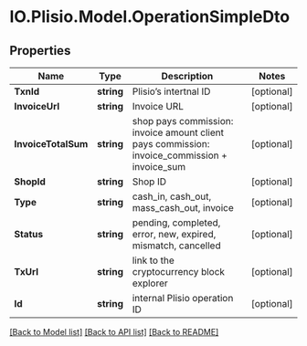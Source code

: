# IO.Plisio.Model.OperationSimpleDto
## Properties

Name | Type | Description | Notes
------------ | ------------- | ------------- | -------------
**TxnId** | **string** | Plisio’s intertnal ID | [optional] 
**InvoiceUrl** | **string** | Invoice URL | [optional] 
**InvoiceTotalSum** | **string** | shop pays commission: invoice amount client pays commission: invoice_commission + invoice_sum | [optional] 
**ShopId** | **string** | Shop ID | [optional] 
**Type** | **string** | cash_in, cash_out, mass_cash_out, invoice | [optional] 
**Status** | **string** | pending, completed, error, new, expired, mismatch, cancelled | [optional] 
**TxUrl** | **string** | link to the cryptocurrency block explorer | [optional] 
**Id** | **string** | internal Plisio operation ID | [optional] 

[[Back to Model list]](../README.md#documentation-for-models) [[Back to API list]](../README.md#documentation-for-api-endpoints) [[Back to README]](../README.md)

